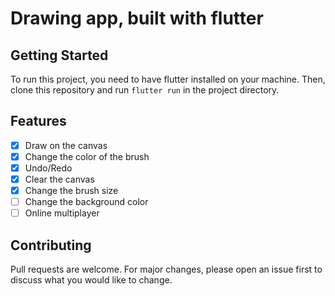 # Drawing app, built with flutter

## Getting Started
To run this project, you need to have flutter installed on your machine. Then, clone this repository and run `flutter run` in the project directory.

## Features
- [x] Draw on the canvas
- [x] Change the color of the brush
- [x] Undo/Redo
- [x] Clear the canvas
- [x] Change the brush size
- [ ] Change the background color
- [ ] Online multiplayer

## Contributing
Pull requests are welcome. For major changes, please open an issue first to discuss what you would like to change.